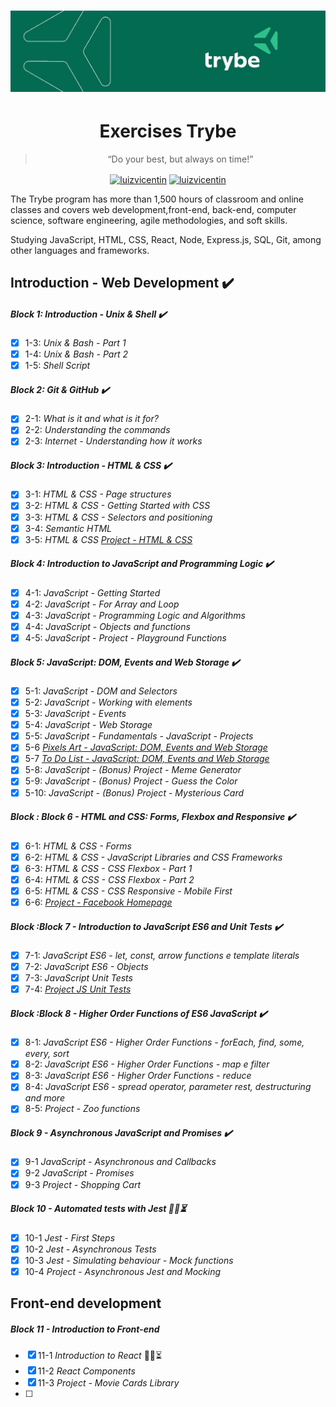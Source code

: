 <h1 align="center">
    <img alt="Trybe" src="https://github.com/luizvicentin/trybe-exercises/blob/master/trybe_logo_new.jpeg" />
</h1>

<h1 align="center"> Exercises Trybe </h1> 

<blockquote align="center">“Do your best, but always on time!”</blockquote>

<p align="center">
<a href="https://twitter.com/LuizFVicentin" target="blank"><img align="center" src="https://cdn.jsdelivr.net/npm/simple-icons@3.0.1/icons/twitter.svg" alt="luizvicentin" height="20" width="20" /></a>
<a href="https://linkedin.com/in/luizvicentin" target="blank"><img align="center" src="https://cdn.jsdelivr.net/npm/simple-icons@3.0.1/icons/linkedin.svg" alt="luizvicentin" height="20" width="20" /></a>
</p>

 The Trybe program has more than 1,500 hours of classroom and online classes and covers web development,front-end, back-end, computer science, software engineering, agile methodologies, and soft skills.

 Studying JavaScript, HTML, CSS, React, Node, Express.js, SQL, Git, among other languages and frameworks.

 ## Introduction - Web Development :heavy_check_mark:
##### Block 1: Introduction - Unix & Shell :heavy_check_mark:
- [x] 1-3: *Unix & Bash - Part 1*
- [x] 1-4: *Unix & Bash - Part 2*
- [x] 1-5: *Shell Script*
##### Block 2: Git & GitHub :heavy_check_mark:
- [x] 2-1: *What is it and what is it for?*
- [x] 2-2: *Understanding the commands*
- [x] 2-3: *Internet - Understanding how it works*
##### Block 3: Introduction - HTML & CSS :heavy_check_mark:
- [x] 3-1: *HTML & CSS - Page structures*
- [x] 3-2: *HTML & CSS - Getting Started with CSS*
- [x] 3-3: *HTML & CSS - Selectors and positioning*
- [x] 3-4: *Semantic HTML* 
- [x] 3-5: *HTML & CSS  [Project - HTML & CSS](https://luizvicentin.github.io/portfolioWeb/)* 
##### Block 4: Introduction to JavaScript and Programming Logic :heavy_check_mark:
- [x] 4-1: *JavaScript - Getting Started*
- [x] 4-2: *JavaScript - For Array and Loop*
- [x] 4-3: *JavaScript - Programming Logic and Algorithms*
- [x] 4-4: *JavaScript - Objects and functions*
- [x] 4-5: *JavaScript - Project - Playground Functions*
##### Block 5: JavaScript: DOM, Events and Web Storage :heavy_check_mark:
- [x] 5-1: *JavaScript - DOM and Selectors*
- [x] 5-2: *JavaScript - Working with elements*
- [x] 5-3: *JavaScript - Events*
- [x] 5-4: *JavaScript - Web Storage*
- [x] 5-5: *JavaScript - Fundamentals - JavaScript - Projects*
- [x] 5-6 *[Pixels Art - JavaScript: DOM, Events and Web Storage](https://github.com/tryber/sd-09-project-pixels-art/tree/luizvicentin-project-pixel-art)*
- [x] 5-7 *[To Do List - JavaScript: DOM, Events and Web Storage](https://github.com/tryber/sd-09-project-todo-list/tree/luizvicentin-todo-list-project)*
- [x] 5-8: *JavaScript - (Bonus) Project - Meme Generator*
- [x] 5-9: *JavaScript - (Bonus) Project - Guess the Color*
- [x] 5-10: *JavaScript - (Bonus) Project - Mysterious Card*
##### Block : Block 6 - HTML and CSS: Forms, Flexbox and Responsive :heavy_check_mark:
- [x] 6-1: *HTML & CSS - Forms*
- [x] 6-2: *HTML & CSS - JavaScript Libraries and CSS Frameworks*
- [x] 6-3: *HTML & CSS - CSS Flexbox - Part 1*
- [x] 6-4: *HTML & CSS - CSS Flexbox - Part 2*
- [x] 6-5: *HTML & CSS - CSS Responsive - Mobile First*
- [x] 6-6: *[Project - Facebook Homepage](https://github.com/tryber/sd-09-project-facebook-signup/tree/luizvicentin-facebook-project)*
##### Block :Block 7 - Introduction to JavaScript ES6 and Unit Tests :heavy_check_mark:
- [x] 7-1: *JavaScript ES6 - let, const, arrow functions e template literals*
- [x] 7-2: *JavaScript ES6 - Objects*
- [x] 7-3: *JavaScript Unit Tests*
- [x] 7-4: *[Project JS Unit Tests](https://github.com/tryber/sd-09-project-js-unit-tests/tree/luizvicentin-js-unit-tests)* 
##### Block :Block 8 - Higher Order Functions of ES6 JavaScript :heavy_check_mark:
- [x] 8-1: *JavaScript ES6 - Higher Order Functions - forEach, find, some, every, sort*
- [x] 8-2: *JavaScript ES6 - Higher Order Functions - map e filter*
- [x] 8-3: *JavaScript ES6 - Higher Order Functions - reduce*
- [x] 8-4: *JavaScript ES6 - spread operator, parameter rest, destructuring and more*
- [x] 8-5: *Project - Zoo functions*
##### Block 9 - Asynchronous JavaScript and Promises :heavy_check_mark:
- [x] 9-1 *JavaScript - Asynchronous and Callbacks*
- [x] 9-2 *JavaScript - Promises*
- [x] 9-3 *Project - Shopping Cart*
##### Block 10 - Automated tests with Jest :man_technologist::hourglass_flowing_sand:
- [x] 10-1 *Jest - First Steps*
- [x] 10-2 *Jest - Asynchronous Tests*
- [x] 10-3 *Jest - Simulating behaviour - Mock functions*
- [x] 10-4 *Project - Asynchronous Jest and Mocking*

 ## Front-end development
##### Block 11 - Introduction to Front-end
- [x] 11-1 *Introduction to React* :man_technologist::hourglass_flowing_sand:
- [x] 11-2 *React Components*
- [x] 11-3 *Project - Movie Cards Library*
- [ ] 
